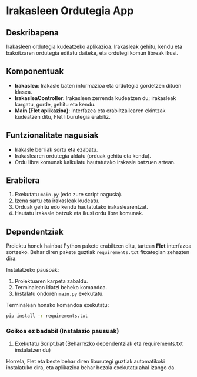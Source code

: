 
# Irakasleen Ordutegia App

## Deskribapena
Irakasleen ordutegia kudeatzeko aplikazioa. Irakasleak gehitu, kendu eta bakoitzaren ordutegia editatu daiteke, eta ordutegi komun libreak ikusi.

## Komponentuak
- **Irakaslea**: Irakasle baten informazioa eta ordutegia gordetzen dituen klasea.  
- **IrakasleaController**: Irakasleen zerrenda kudeatzen du; irakasleak kargatu, gorde, gehitu eta kendu.  
- **Main (Flet aplikazioa)**: Interfazea eta erabiltzailearen ekintzak kudeatzen ditu, Flet liburutegia erabiliz.

## Funtzionalitate nagusiak
- Irakasle berriak sortu eta ezabatu.  
- Irakaslearen ordutegia aldatu (orduak gehitu eta kendu).  
- Ordu libre komunak kalkulatu hautatutako irakasle batzuen artean.

## Erabilera
1. Exekutatu `main.py` (edo zure script nagusia).  
2. Izena sartu eta irakasleak kudeatu.  
3. Orduak gehitu edo kendu hautatutako irakaslearentzat.  
4. Hautatu irakasle batzuk eta ikusi ordu libre komunak.

## Dependentziak

Proiektu honek hainbat Python pakete erabiltzen ditu, tartean **Flet** interfazea sortzeko. Behar diren pakete guztiak `requirements.txt` fitxategian zehazten dira.

Instalatzeko pausoak:
1. Proiektuaren karpeta zabaldu.
2. Terminalean idatzi beheko komandoa.
3. Instalatu ondoren `main.py` exekutatu.

Terminalean honako komandoa exekutatu:

```bash
pip install -r requirements.txt
```


### Goikoa ez badabil (Instalazio pausuak)
1. Exekutatu Script.bat (Beharrezko dependentziak eta requirements.txt instalatzen du)

Horrela, Flet eta beste behar diren liburutegi guztiak automatikoki instalatuko dira, eta aplikazioa behar bezala exekutatu ahal izango da.
